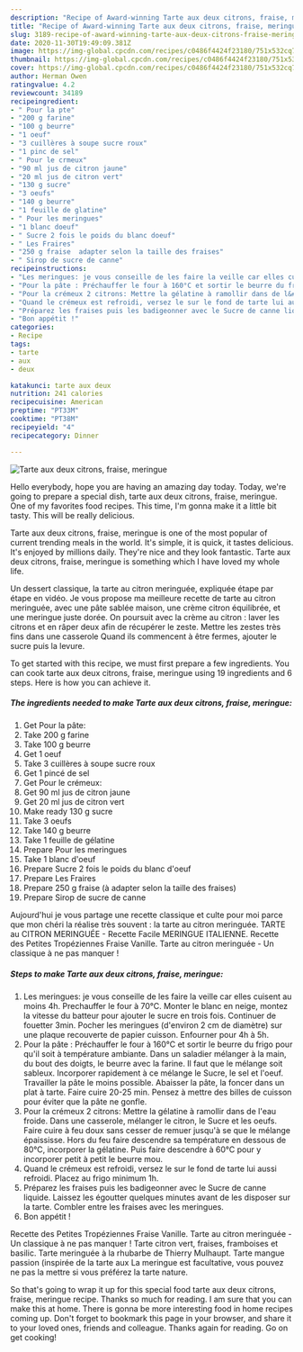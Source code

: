 ```yaml
---
description: "Recipe of Award-winning Tarte aux deux citrons, fraise, meringue"
title: "Recipe of Award-winning Tarte aux deux citrons, fraise, meringue"
slug: 3189-recipe-of-award-winning-tarte-aux-deux-citrons-fraise-meringue
date: 2020-11-30T19:49:09.381Z
image: https://img-global.cpcdn.com/recipes/c0486f4424f23180/751x532cq70/tarte-aux-deux-citrons-fraise-meringue-photo-principale-de-la-recette.jpg
thumbnail: https://img-global.cpcdn.com/recipes/c0486f4424f23180/751x532cq70/tarte-aux-deux-citrons-fraise-meringue-photo-principale-de-la-recette.jpg
cover: https://img-global.cpcdn.com/recipes/c0486f4424f23180/751x532cq70/tarte-aux-deux-citrons-fraise-meringue-photo-principale-de-la-recette.jpg
author: Herman Owen
ratingvalue: 4.2
reviewcount: 34189
recipeingredient:
- " Pour la pte"
- "200 g farine"
- "100 g beurre"
- "1 oeuf"
- "3 cuillères à soupe sucre roux"
- "1 pinc de sel"
- " Pour le crmeux"
- "90 ml jus de citron jaune"
- "20 ml jus de citron vert"
- "130 g sucre"
- "3 oeufs"
- "140 g beurre"
- "1 feuille de glatine"
- " Pour les meringues"
- "1 blanc doeuf"
- " Sucre 2 fois le poids du blanc doeuf"
- " Les Fraires"
- "250 g fraise  adapter selon la taille des fraises"
- " Sirop de sucre de canne"
recipeinstructions:
- "Les meringues: je vous conseille de les faire la veille car elles cuisent au moins 4h. Prechauffer le four à 70°C. Monter le blanc en neige, montez la vitesse du batteur pour ajouter le sucre en trois fois. Continuer de fouetter 3min. Pocher les meringues (d&#39;environ 2 cm de diamètre) sur une plaque recouverte de papier cuisson. Enfourner pour 4h à 5h."
- "Pour la pâte : Préchauffer le four à 160°C et sortir le beurre du frigo pour qu&#39;il soit à température ambiante. Dans un saladier mélanger à la main, du bout des doigts, le beurre avec la farine. Il faut que le mélange soit sableux. Incorporer rapidement à ce mélange le Sucre, le sel et l&#39;oeuf. Travailler la pâte le moins possible. Abaisser la pâte, la foncer dans un plat à tarte. Faire cuire 20-25 min. Pensez à mettre des billes de cuisson pour éviter que la pâte ne gonfle."
- "Pour la crémeux 2 citrons: Mettre la gélatine à ramollir dans de l&#39;eau froide. Dans une casserole, mélanger le citron, le Sucre et les oeufs. Faire cuire à feu doux sans cesser de remuer jusqu&#39;à se que le mélange épaississe. Hors du feu faire descendre sa température en dessous de 80°C, incorporer la gélatine. Puis faire descendre à 60°C pour y incorporer petit à petit le beurre mou."
- "Quand le crémeux est refroidi, versez le sur le fond de tarte lui aussi refroidi. Placez au frigo minimum 1h."
- "Préparez les fraises puis les badigeonner avec le Sucre de canne liquide. Laissez les égoutter quelques minutes avant de les disposer sur la tarte. Combler entre les fraises avec les meringues."
- "Bon appétit !"
categories:
- Recipe
tags:
- tarte
- aux
- deux

katakunci: tarte aux deux 
nutrition: 241 calories
recipecuisine: American
preptime: "PT33M"
cooktime: "PT38M"
recipeyield: "4"
recipecategory: Dinner

---
```



![Tarte aux deux citrons, fraise, meringue](https://img-global.cpcdn.com/recipes/c0486f4424f23180/751x532cq70/tarte-aux-deux-citrons-fraise-meringue-photo-principale-de-la-recette.jpg)

Hello everybody, hope you are having an amazing day today. Today, we're going to prepare a special dish, tarte aux deux citrons, fraise, meringue. One of my favorites food recipes. This time, I'm gonna make it a little bit tasty. This will be really delicious.

Tarte aux deux citrons, fraise, meringue is one of the most popular of current trending meals in the world. It's simple, it is quick, it tastes delicious. It's enjoyed by millions daily. They're nice and they look fantastic. Tarte aux deux citrons, fraise, meringue is something which I have loved my whole life.

Un dessert classique, la tarte au citron meringuée, expliquée étape par étape en vidéo. Je vous propose ma meilleure recette de tarte au citron meringuée, avec une pâte sablée maison, une crème citron équilibrée, et une meringue juste dorée. On poursuit avec la crème au citron : laver les citrons et en râper deux afin de récupérer le zeste. Mettre les zestes très fins dans une casserole Quand ils commencent à être fermes, ajouter le sucre puis la levure.


To get started with this recipe, we must first prepare a few ingredients. You can cook tarte aux deux citrons, fraise, meringue using 19 ingredients and 6 steps. Here is how you can achieve it.

<!--inarticleads1-->

##### The ingredients needed to make Tarte aux deux citrons, fraise, meringue:

1. Get  Pour la pâte:
1. Take 200 g farine
1. Take 100 g beurre
1. Get 1 oeuf
1. Take 3 cuillères à soupe sucre roux
1. Get 1 pincé de sel
1. Get  Pour le crémeux:
1. Get 90 ml jus de citron jaune
1. Get 20 ml jus de citron vert
1. Make ready 130 g sucre
1. Take 3 oeufs
1. Take 140 g beurre
1. Take 1 feuille de gélatine
1. Prepare  Pour les meringues
1. Take 1 blanc d&#39;oeuf
1. Prepare  Sucre 2 fois le poids du blanc d&#39;oeuf
1. Prepare  Les Fraires
1. Prepare 250 g fraise (à adapter selon la taille des fraises)
1. Prepare  Sirop de sucre de canne


Aujourd&#39;hui je vous partage une recette classique et culte pour moi parce que mon chéri la réalise très souvent : la tarte au citron meringuée. TARTE au CITRON MERINGUÉE - Recette Facile MERINGUE ITALIENNE. Recette des Petites Tropéziennes Fraise Vanille. Tarte au citron meringuée - Un classique à ne pas manquer ! 

<!--inarticleads2-->

##### Steps to make Tarte aux deux citrons, fraise, meringue:

1. Les meringues: je vous conseille de les faire la veille car elles cuisent au moins 4h. Prechauffer le four à 70°C. Monter le blanc en neige, montez la vitesse du batteur pour ajouter le sucre en trois fois. Continuer de fouetter 3min. Pocher les meringues (d&#39;environ 2 cm de diamètre) sur une plaque recouverte de papier cuisson. Enfourner pour 4h à 5h.
1. Pour la pâte : Préchauffer le four à 160°C et sortir le beurre du frigo pour qu&#39;il soit à température ambiante. Dans un saladier mélanger à la main, du bout des doigts, le beurre avec la farine. Il faut que le mélange soit sableux. Incorporer rapidement à ce mélange le Sucre, le sel et l&#39;oeuf. Travailler la pâte le moins possible. Abaisser la pâte, la foncer dans un plat à tarte. Faire cuire 20-25 min. Pensez à mettre des billes de cuisson pour éviter que la pâte ne gonfle.
1. Pour la crémeux 2 citrons: Mettre la gélatine à ramollir dans de l&#39;eau froide. Dans une casserole, mélanger le citron, le Sucre et les oeufs. Faire cuire à feu doux sans cesser de remuer jusqu&#39;à se que le mélange épaississe. Hors du feu faire descendre sa température en dessous de 80°C, incorporer la gélatine. Puis faire descendre à 60°C pour y incorporer petit à petit le beurre mou.
1. Quand le crémeux est refroidi, versez le sur le fond de tarte lui aussi refroidi. Placez au frigo minimum 1h.
1. Préparez les fraises puis les badigeonner avec le Sucre de canne liquide. Laissez les égoutter quelques minutes avant de les disposer sur la tarte. Combler entre les fraises avec les meringues.
1. Bon appétit !


Recette des Petites Tropéziennes Fraise Vanille. Tarte au citron meringuée - Un classique à ne pas manquer ! Tarte citron vert, fraises, framboises et basilic. Tarte meringuée à la rhubarbe de Thierry Mulhaupt. Tarte mangue passion (inspirée de la tarte aux La meringue est facultative, vous pouvez ne pas la mettre si vous préférez la tarte nature. 

So that's going to wrap it up for this special food tarte aux deux citrons, fraise, meringue recipe. Thanks so much for reading. I am sure that you can make this at home. There is gonna be more interesting food in home recipes coming up. Don't forget to bookmark this page in your browser, and share it to your loved ones, friends and colleague. Thanks again for reading. Go on get cooking!
